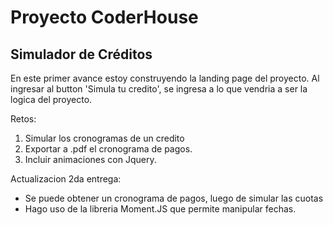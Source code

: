 # Proyecto CoderHouse
## Simulador de Créditos
En este primer avance estoy construyendo la landing page del proyecto.
Al ingresar al button 'Simula tu credito', se ingresa a lo que vendria a ser la logica del proyecto.

Retos:

1. Simular los cronogramas de un credito
2. Exportar a .pdf el cronograma de pagos.
3. Incluir animaciones con Jquery.

Actualizacion 2da entrega:
- Se puede obtener un cronograma de pagos, luego de simular las cuotas
- Hago uso de la libreria Moment.JS que permite manipular fechas.
